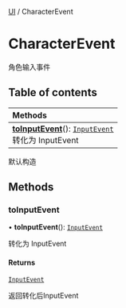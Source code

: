 [UI](../modules/UI.UI.md) / CharacterEvent

# CharacterEvent <Badge type="tip" text="Class" /> <Score text="CharacterEvent" />

角色输入事件

## Table of contents

| Methods |
| :-----|
| **[toInputEvent](UI.CharacterEvent.md#toinputevent)**(): [`InputEvent`](UI.InputEvent.md) <br> 转化为 InputEvent|

默认构造

## Methods

### toInputEvent <Score text="toInputEvent" /> 

• **toInputEvent**(): [`InputEvent`](UI.InputEvent.md) <Badge type="tip" text="other" />

转化为 InputEvent


#### Returns

[`InputEvent`](UI.InputEvent.md)

返回转化后InputEvent
